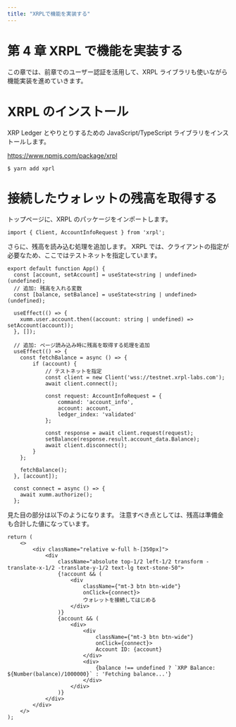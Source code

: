 ```yaml
---
title: "XRPLで機能を実装する"
---
```


# 第 4 章 XRPL で機能を実装する

この章では、前章でのユーザー認証を活用して、XRPL ライブラリも使いながら機能実装を進めていきます。

# XRPL のインストール

XRP Ledger とやりとりするための JavaScript/TypeScript ライブラリをインストールします。

https://www.npmjs.com/package/xrpl

```
$ yarn add xprl
```

# 接続したウォレットの残高を取得する

トップページに、XRPL のパッケージをインポートします。

```typescript:src/App.tsx
import { Client, AccountInfoRequest } from 'xrpl';
```

さらに、残高を読み込む処理を追加します。
XRPL では、クライアントの指定が必要なため、ここではテストネットを指定しています。

```typescript:src/App.tsx
export default function App() {
  const [account, setAccount] = useState<string | undefined>(undefined);
  // 追加: 残高を入れる変数
  const [balance, setBalance] = useState<string | undefined>(undefined);

  useEffect(() => {
    xumm.user.account.then((account: string | undefined) => setAccount(account));
  }, []);

  // 追加: ページ読み込み時に残高を取得する処理を追加
  useEffect(() => {
    const fetchBalance = async () => {
        if (account) {
            // テストネットを指定
            const client = new Client('wss://testnet.xrpl-labs.com');
            await client.connect();

            const request: AccountInfoRequest = {
                command: 'account_info',
                account: account,
                ledger_index: 'validated'
            };

            const response = await client.request(request);
            setBalance(response.result.account_data.Balance);
            await client.disconnect();
        }
    };

    fetchBalance();
  }, [account]);

  const connect = async () => {
    await xumm.authorize();
  };
```

見た目の部分は以下のようになります。
注意すべき点としては、残高は準備金も合計した値になっています。

```typescript:src/App.tsx
return (
    <>
        <div className="relative w-full h-[350px]">
            <div
                className="absolute top-1/2 left-1/2 transform -translate-x-1/2 -translate-y-1/2 text-lg text-stone-50">
                {!account && (
                    <div
                        className={"mt-3 btn btn-wide"}
                        onClick={connect}>
                        ウォレットを接続してはじめる
                    </div>
                )}
                {account && (
                    <div>
                        <div
                            className={"mt-3 btn btn-wide"}
                            onClick={connect}>
                            Account ID: {account}
                        </div>
                        <div>
                            {balance !== undefined ? `XRP Balance: ${Number(balance)/1000000}` : 'Fetching balance...'}
                        </div>
                    </div>
                )}
            </div>
        </div>
    </>
);
```

